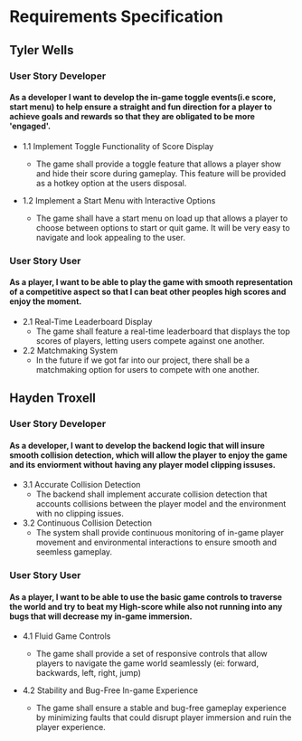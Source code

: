 # Requirements Specification

## Tyler Wells
### User Story Developer
#### As a developer I want to develop the in-game toggle events(i.e score, start menu) to help ensure a straight and fun direction for a player to achieve goals and rewards so that they are obligated to be more 'engaged'.

 * 1.1 Implement Toggle Functionality of Score Display
   - The game shall provide a toggle feature that allows a player show and hide their score during gameplay. This feature will be provided as a hotkey option at the users disposal.

 * 1.2 Implement a Start Menu with Interactive Options
   - The game shall have a start menu on load up that allows a player to choose between options to start or quit game. It will be very easy to navigate and look appealing to the user. 

### User Story User
#### As a player, I want to be able to play the game with smooth representation of a competitive aspect so that I can beat other peoples high scores and enjoy the moment.
* 2.1 Real-Time Leaderboard Display
  - The game shall feature a real-time leaderboard that displays the top scores of players, letting users compete against one another.
* 2.2 Matchmaking System
  - In the future if we got far into our project, there shall be a matchmaking option for users to compete with one another.
## Hayden Troxell
### User Story Developer
#### As a developer, I want to develop the backend logic that will insure smooth collision detection, which will allow the player to enjoy the game and its enviorment without having any player model clipping issuses.
* 3.1 Accurate Collision Detection
   - The backend shall implement accurate collision detection that accounts collisions between the player model and the environment with no clipping issues.
 * 3.2 Continuous Collision Detection
   - The system shall provide continuous monitoring of in-game player movement and environmental interactions to ensure smooth and seemless gameplay.

### User Story User
#### As a player, I want to be able to use the basic game controls to traverse the world and try to beat my High-score while also not running into any bugs that will decrease my in-game immersion.
* 4.1 Fluid Game Controls
   - The game shall provide a set of responsive controls that allow players to navigate the game world seamlessly (ei: forward, backwards, left, right, jump)

 * 4.2 Stability and Bug-Free In-game Experience
   - The game shall ensure a stable and bug-free gameplay experience by minimizing faults that could disrupt player immersion and ruin the player experience.
